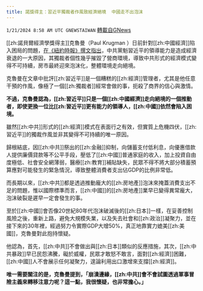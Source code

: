 ```yaml
---
title: 諾獎得主：習近平獨裁者作風致經濟絕境  中國走不出泡沫
---
```

`1/21/2024 8:58 AM UTC GNEWSTAIWAN` [轉載自GNews](https://gnews.org/articles/2239214)



[[zh:諾貝爾經濟學獎得主]]克魯曼（Paul Krugman ）日前針對[[zh:中國經濟]]陷入困局的問題，[在《紐約時報》撰文指出](https://www.businessinsider.com/china-economy-outlook-stagnation-xi-jinping-property-crisis-paul-krugman-2024-1)，中共黨魁習近平的領導能力是造成經濟衰退的一大原因，其獨裁者個性幾乎摧毀了營商環境，導致中共形式的經濟模式變得不可持續，房市最終迎來泡沫化，整體環境走向絕境。  

克魯曼在文章中批評[[zh:習近平]]是一個糟糕的[[zh:經濟]]管理者，尤其是他任意干預的作風，像極了一個[[zh:獨裁者]]經常會做的事，扼殺了商界的信心與激情。

  

**不過，克魯曼認為，[[zh:習近平]]只是一個[[zh:中國經濟]]走向絕境的一個推動者，即使更換一位比[[zh:習近平]]更有能力的領導人，[[zh:中國]]依然會陷入困境。**

  

雖然[[zh:中共]]形式的[[zh:經濟]]模式在表面行之有效，但實質上危機四伏，[[zh:習近平]]的獨裁作風並非其變得不可持續的唯一原因。

歸根結底，因[[zh:中共]]祭出的[[zh:金融]]抑制，向儲蓄支付低利息，向優惠借款人提供廉價貸款等不公平手段，壓低了[[zh:中國]]普通家庭的收入，加上投資自由度極低、社會安全網薄弱，醫療[[zh:教育]]補貼缺失，民眾不得不將大部分積蓄預算應對可能發生的緊急情況，導致整體消費者支出佔GDP的比例非常低。

  

而長期以來，[[zh:中共]]都是透過推動龐大的[[zh:房地產]]泡沫來掩蓋消費支出不足的問題，惟以國際標準而言，[[zh:中國]]的[[zh:房地產]]業早已變得異常龐大，泡沫破裂是遲早一定會發生的事。

  

  

至於[[zh:中國]]會否像20世紀80年代泡沫破滅後的[[zh:日本]]一樣，在妥善控制風險之後，重新上路，避免大規模失業，以及失去社會和[[zh:政治]]凝聚力，並在接下來的30年裡，經過努力令實際GDP大增50%，真正地靠實力媲美[[zh:美國]]，克魯曼對此抱持懷疑。

  

他認為，首先，[[zh:中共]]不會做出與[[zh:日本]]類似的反應措施，其次，[[zh:中共暴政]]早已民怨沸騰，礙於威權，民眾才敢怒不敢言，面對[[zh:經濟]]困難，[[zh:中國]]人不會展示任何凝聚力，遑論利用出口激增來支撐[[zh:經濟]]。

  

**唯一需要關注的是，克魯曼提到，「崩潰邊緣，[[zh:中共]]會不會試圖透過軍事冒險主義來轉移注意力呢？這一點，我很懷疑，也非常擔心。」**
